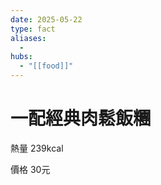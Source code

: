 ```yaml
---
date: 2025-05-22
type: fact
aliases:
  -
hubs:
  - "[[food]]"
---
```


# 一配經典肉鬆飯糰

熱量 239kcal

價格 30元

